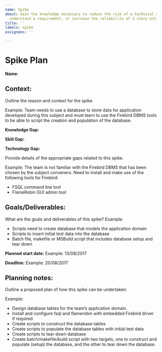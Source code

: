 ```yaml
---
name: Spike
about: Gain the knowledge necessary to reduce the risk of a technical approach, better
  understand a requirement, or increase the reliability of a story estimate
title: ''
labels: spike
assignees: ''

---
```


Spike Plan
==============
**Name**:

## Context:
Outline the reason and context for the spike.

Example: Team needs to use a database to store data for application developed
during this subject and must learn to use the Firebird DBMS tools to be able to
script the creation and population of the database.

**Knowledge Gap:**

**Skill Gap:**

**Technology Gap:**

Provide details of the appropriate gaps related to this spike.

Example: The team is not familiar with the Firebird DBMS that has been chosen by
the subject conveners. Need to install and make use of the following tools for
Firebird:
- FSQL command line tool
- FlameRobin GUI admin tool

## Goals/Deliverables:
What are the goals and deliverables of this spike?
Example:
- Scripts need to create database that models the application domain
- Scripts to insert initial test data into the database
- Batch file, makefile or MSBuild script that includes database setup and tear
  down

**Planned start date:**  Example: 13/08/2017

**Deadline:**  Example: 20/08/2017

## Planning notes:
Outline a proposed plan of how this spike can be undertaken.

Example:
- Design database tables for the team’s application domain.
- Install and configure fsql and flamerobin with embedded Firebird driver if
  required
- Create scripts to construct the database tables
- Create scripts to populate the database tables with initial test data
- Create scripts to tear down database
- Create batch/makefile/build script with two targets, one to construct and
  populate (setup) the database, and the other to tear down the database.
